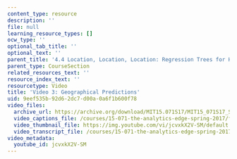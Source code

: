 ```yaml
---
content_type: resource
description: ''
file: null
learning_resource_types: []
ocw_type: ''
optional_tab_title: ''
optional_text: ''
parent_title: '4.4 Location, Location, Location: Regression Trees for Housing Data  (Recitation)'
parent_type: CourseSection
related_resources_text: ''
resource_index_text: ''
resourcetype: Video
title: 'Video 3: Geographical Predictions'
uid: 9eef535b-92d6-2dc7-d00a-0a6f1b600f78
video_files:
  archive_url: https://archive.org/download/MIT15.071S17/MIT15_071S17_Session_4.4.04_300k.mp4
  video_captions_file: /courses/15-071-the-analytics-edge-spring-2017/f9bc06ee3103549ba352978a28656925_jcvxkX2V-SM.vtt
  video_thumbnail_file: https://img.youtube.com/vi/jcvxkX2V-SM/default.jpg
  video_transcript_file: /courses/15-071-the-analytics-edge-spring-2017/46ecbff4cacfd1b2f579d131b32ea572_jcvxkX2V-SM.pdf
video_metadata:
  youtube_id: jcvxkX2V-SM
---
```

